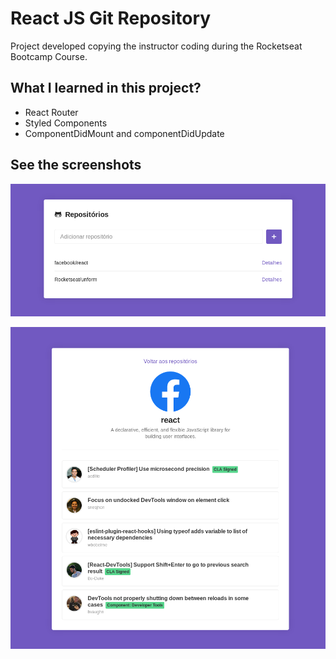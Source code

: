 # React JS Git Repository

Project developed copying the instructor coding during the Rocketseat Bootcamp Course.

## What I learned in this project?

- React Router
- Styled Components
- ComponentDidMount and componentDidUpdate

## See the screenshots

![List Repositories](readme/screenshot-1.png)

![See Repository](readme/screenshot-2.png)
